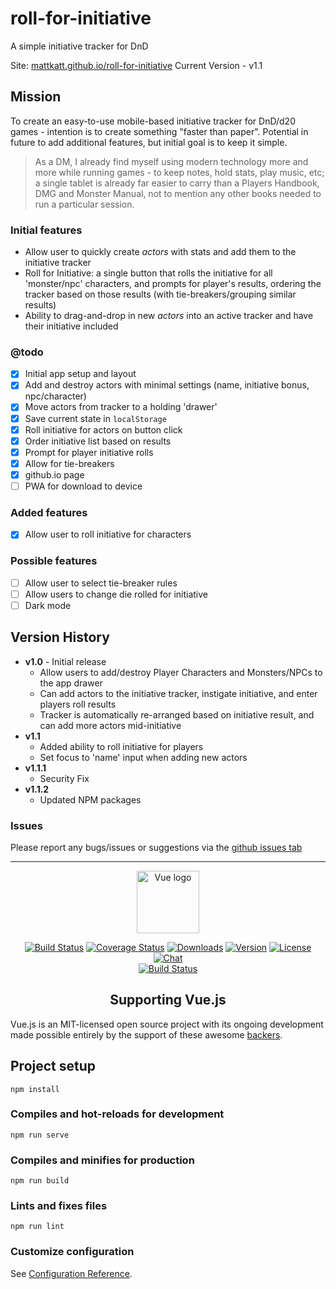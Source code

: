 # roll-for-initiative
A simple initiative tracker for DnD

Site: <a href="https://mattkatt.github.io/roll-for-initiative/">mattkatt.github.io/roll-for-initiative</a>
Current Version - v1.1

## Mission
To create an easy-to-use mobile-based initiative tracker for DnD/d20 games - intention is to create something "faster than paper". Potential in future to add additional features, but initial goal is to keep it simple.

> As a DM, I already find myself using modern technology more and more while running games - to keep notes, hold stats, play music, etc; a single tablet is already far easier to carry than a Players Handbook, DMG and Monster Manual, not to mention any other books needed to run a particular session.

### Initial features
- Allow user to quickly create *actors* with stats and add them to the initiative tracker
- Roll for Initiative: a single button that rolls the initiative for all 'monster/npc' characters, and prompts for player's results, ordering the tracker based on those results (with tie-breakers/grouping similar results)
- Ability to drag-and-drop in new *actors* into an active tracker and have their initiative included

### @todo
- [x] Initial app setup and layout
- [x] Add and destroy actors with minimal settings (name, initiative bonus, npc/character)
- [x] Move actors from tracker to a holding 'drawer'
- [X] Save current state in `localStorage`
- [X] Roll initiative for actors on button click
- [X] Order initiative list based on results
- [X] Prompt for player initiative rolls
- [X] Allow for tie-breakers
- [X] github.io page
- [ ] PWA for download to device

### Added features
- [X] Allow user to roll initiative for characters

### Possible features
- [ ] Allow user to select tie-breaker rules
- [ ] Allow users to change die rolled for initiative
- [ ] Dark mode

## Version History
- **v1.0** - Initial release
  - Allow users to add/destroy Player Characters and Monsters/NPCs to the app drawer
  - Can add actors to the initiative tracker, instigate initiative, and enter players roll results
  - Tracker is automatically re-arranged based on initiative result, and can add more actors mid-initiative 
- **v1.1** 
  - Added ability to roll initiative for players
  - Set focus to 'name' input when adding new actors
- **v1.1.1**
  - Security Fix
- **v1.1.2**
  - Updated NPM packages
    

### Issues
Please report any bugs/issues or suggestions via the [github issues tab](https://github.com/mattkatt/roll-for-initiative/issues)

---

<p align="center"><a href="https://vuejs.org" target="_blank" rel="noopener noreferrer"><img width="100" src="https://vuejs.org/images/logo.png" alt="Vue logo"></a></p>

<p align="center">
  <a href="https://circleci.com/gh/vuejs/vue/tree/dev"><img src="https://img.shields.io/circleci/project/github/vuejs/vue/dev.svg" alt="Build Status"></a>
  <a href="https://codecov.io/github/vuejs/vue?branch=dev"><img src="https://img.shields.io/codecov/c/github/vuejs/vue/dev.svg" alt="Coverage Status"></a>
  <a href="https://npmcharts.com/compare/vue?minimal=true"><img src="https://img.shields.io/npm/dm/vue.svg" alt="Downloads"></a>
  <a href="https://www.npmjs.com/package/vue"><img src="https://img.shields.io/npm/v/vue.svg" alt="Version"></a>
  <a href="https://www.npmjs.com/package/vue"><img src="https://img.shields.io/npm/l/vue.svg" alt="License"></a>
  <a href="https://chat.vuejs.org/"><img src="https://img.shields.io/badge/chat-on%20discord-7289da.svg" alt="Chat"></a>
  <br>
  <a href="https://app.saucelabs.com/builds/50f8372d79f743a3b25fb6ca4851ca4c"><img src="https://app.saucelabs.com/buildstatus/vuejs" alt="Build Status"></a>
</p>

<h2 align="center">Supporting Vue.js</h2>

Vue.js is an MIT-licensed open source project with its ongoing development made possible entirely by the support of these awesome [backers](https://github.com/vuejs/vue/blob/dev/BACKERS.md). 

## Project setup
```
npm install
```

### Compiles and hot-reloads for development
```
npm run serve
```

### Compiles and minifies for production
```
npm run build
```

### Lints and fixes files
```
npm run lint
```

### Customize configuration
See [Configuration Reference](https://cli.vuejs.org/config/).
